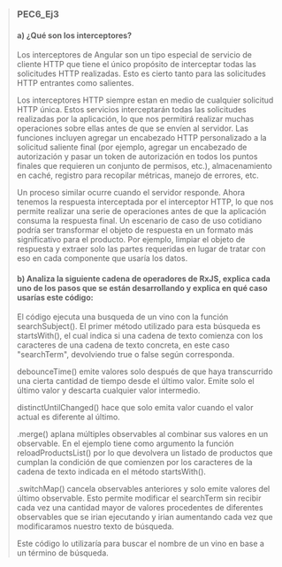 > ### PEC6_Ej3
>
> #### a) ¿Qué son los interceptores?
>
> Los interceptores de Angular son un tipo especial de servicio de cliente HTTP que tiene el único propósito de interceptar todas las solicitudes HTTP realizadas. Esto es cierto tanto para las solicitudes HTTP entrantes como salientes.
>
> Los interceptores HTTP siempre estan en medio de cualquier solicitud HTTP única. Estos servicios interceptarán todas las solicitudes realizadas por la aplicación, lo que nos permitirá realizar muchas operaciones sobre ellas antes de que se envíen al servidor. Las funciones incluyen agregar un encabezado HTTP personalizado a la solicitud saliente final (por ejemplo, agregar un encabezado de autorización y pasar un token de autorización en todos los puntos finales que requieren un conjunto de permisos, etc.), almacenamiento en caché, registro para recopilar métricas, manejo de errores, etc.
>
> Un proceso similar ocurre cuando el servidor responde. Ahora tenemos la respuesta interceptada por el interceptor HTTP, lo que nos permite realizar una serie de operaciones antes de que la aplicación consuma la respuesta final. Un escenario de caso de uso cotidiano podría ser transformar el objeto de respuesta en un formato más significativo para el producto. Por ejemplo, limpiar el objeto de respuesta y extraer solo las partes requeridas en lugar de tratar con eso en cada componente que usaría los datos.
>
> #### b) Analiza la siguiente cadena de operadores de RxJS, explica cada uno de los pasos que se están desarrollando y explica en qué caso usarías este código:
>
> El código ejecuta una busqueda de un vino con la función searchSubject(). El primer método utilizado para esta búsqueda es startsWith(), el cual indica si una cadena de texto comienza con los caracteres de una cadena de texto concreta, en este caso "searchTerm", devolviendo true o false según corresponda.
>
> debounceTime() emite valores solo después de que haya transcurrido una cierta cantidad de tiempo desde el último valor. Emite solo el último valor y descarta cualquier valor intermedio.
>
> distinctUntilChanged() hace que solo emita valor cuando el valor actual es diferente al último.
>
> .merge() aplana múltiples observables al combinar sus valores en un observable. En el ejemplo tiene como argumento la función reloadProductsList() por lo que devolvera un listado de productos que cumplan la condición de que comienzen por los caracteres de la cadena de texto indicada en el método startsWith().
>
> .switchMap() cancela observables anteriores y solo emite valores del último observable. Esto permite modificar el searchTerm sin recibir cada vez una cantidad mayor de valores procedentes de diferentes observables que se irian ejecutando y irian aumentando cada vez que modificaramos nuestro texto de búsqueda.
>
> Este código lo utilizaría para buscar el nombre de un vino en base a un término de búsqueda.